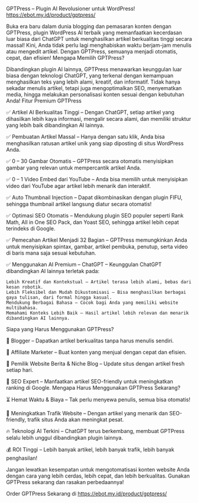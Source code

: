 GPTPress – Plugin AI Revolusioner untuk WordPress!
https://ebot.my.id/product/gptpress/

Buka era baru dalam dunia blogging dan pemasaran konten dengan GPTPress, plugin WordPress AI terbaik yang memanfaatkan kecerdasan luar biasa dari ChatGPT untuk menghasilkan artikel berkualitas tinggi secara massal! Kini, Anda tidak perlu lagi menghabiskan waktu berjam-jam menulis atau mengedit artikel. Dengan GPTPress, semuanya menjadi otomatis, cepat, dan efisien!
Mengapa Memilih GPTPress?

Dibandingkan plugin AI lainnya, GPTPress menawarkan keunggulan luar biasa dengan teknologi ChatGPT, yang terkenal dengan kemampuan menghasilkan teks yang lebih alami, kreatif, dan informatif. Tidak hanya sekadar menulis artikel, tetapi juga mengoptimalkan SEO, menyematkan media, hingga melakukan personalisasi konten sesuai dengan kebutuhan Anda!
Fitur Premium GPTPress

✅ Artikel AI Berkualitas Tinggi – Dengan ChatGPT, setiap artikel yang dihasilkan lebih kaya informasi, mengalir secara alami, dan memiliki struktur yang lebih baik dibandingkan AI lainnya.

✅ Pembuatan Artikel Massal – Hanya dengan satu klik, Anda bisa menghasilkan ratusan artikel unik yang siap diposting di situs WordPress Anda.

✅ 0 – 30 Gambar Otomatis – GPTPress secara otomatis menyisipkan gambar yang relevan untuk mempercantik artikel Anda.

✅ 0 – 1 Video Embed dari YouTube – Anda bisa memilih untuk menyisipkan video dari YouTube agar artikel lebih menarik dan interaktif.

✅ Auto Thumbnail Injection – Dapat dikombinasikan dengan plugin FIFU, sehingga thumbnail artikel langsung diatur secara otomatis!

✅ Optimasi SEO Otomatis – Mendukung plugin SEO populer seperti Rank Math, All in One SEO Pack, dan Yoast SEO, sehingga artikel lebih cepat terindeks di Google.

✅ Pemecahan Artikel Menjadi 32 Bagian – GPTPress memungkinkan Anda untuk menyisipkan spintax, gambar, artikel pembuka, penutup, serta video di baris mana saja sesuai kebutuhan.

✅ Menggunakan AI Premium – ChatGPT – Keunggulan ChatGPT dibandingkan AI lainnya terletak pada:

    Lebih Kreatif dan Kontekstual – Artikel terasa lebih alami, bebas dari kesan robotik.
    Lebih Fleksibel dan Mudah Dikustomisasi – Bisa menghasilkan berbagai gaya tulisan, dari formal hingga kasual.
    Mendukung Berbagai Bahasa – Cocok bagi Anda yang memiliki website multibahasa.
    Memahami Konteks Lebih Baik – Hasil artikel lebih relevan dan menarik dibandingkan AI lainnya.

Siapa yang Harus Menggunakan GPTPress?

🚀 Blogger – Dapatkan artikel berkualitas tanpa harus menulis sendiri.

🚀 Affiliate Marketer – Buat konten yang menjual dengan cepat dan efisien.

🚀 Pemilik Website Berita & Niche Blog – Update situs dengan artikel fresh setiap hari.

🚀 SEO Expert – Manfaatkan artikel SEO-friendly untuk meningkatkan ranking di Google.
Mengapa Harus Menggunakan GPTPress Sekarang?

⏳ Hemat Waktu & Biaya – Tak perlu menyewa penulis, semua bisa otomatis!

🎯 Meningkatkan Trafik Website – Dengan artikel yang menarik dan SEO-friendly, trafik situs Anda akan meningkat pesat.

🔥 Teknologi AI Terkini – ChatGPT terus berkembang, membuat GPTPress selalu lebih unggul dibandingkan plugin lainnya.

💰 ROI Tinggi – Lebih banyak artikel, lebih banyak trafik, lebih banyak penghasilan!

Jangan lewatkan kesempatan untuk mengotomatisasi konten website Anda dengan cara yang lebih cerdas, lebih cepat, dan lebih berkualitas. Gunakan GPTPress sekarang dan rasakan perbedaannya!

Order GPTPress Sekarang di https://ebot.my.id/product/gptpress/

